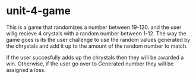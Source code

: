 # unit-4-game


This is a game that randomizes a number between 19-120. and the user willg recieve 4 crystals with a random number between 1-12.
The way the game goes is its the user challenge to use the random values generated by the chrystals and add it up to the amount of the random number to match.

If the user succesfully adds up the chrystals then they will be awarded a win. Otherwise, if the user go over to Generated number they will be assigned a loss.

